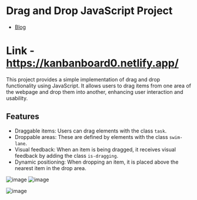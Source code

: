 # Drag and Drop JavaScript Project

- [Blog](https://corvus-ikshana.hashnode.dev/kanban-board-in-plain-javascript)

# Link -https://kanbanboard0.netlify.app/

This project provides a simple implementation of drag and drop functionality using JavaScript. It allows users to drag items from one area of the webpage and drop them into another, enhancing user interaction and usability.

## Features

- Draggable items: Users can drag elements with the class `task`.
- Droppable areas: These are defined by elements with the class `swim-lane`.
- Visual feedback: When an item is being dragged, it receives visual feedback by adding the class `is-dragging`.
- Dynamic positioning: When dropping an item, it is placed above the nearest item in the drop area.

![image](https://github.com/biohacker0/Kanban-Board/assets/50107470/cb64485a-b34d-4a02-95e8-9d83a7ddb248)
![image](https://github.com/biohacker0/Kanban-Board/assets/50107470/e3c22e29-2e7a-4a4c-a5fc-26f22082b9a9)

![image](https://github.com/biohacker0/Kanban-Board/assets/50107470/2407dcd1-1eed-4654-a02e-2645be8cb288)



